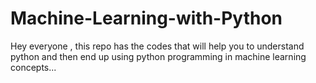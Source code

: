 # Machine-Learning-with-Python
Hey everyone , this repo has the codes that will help you to understand python and then end up using python programming  in machine learning concepts... 
